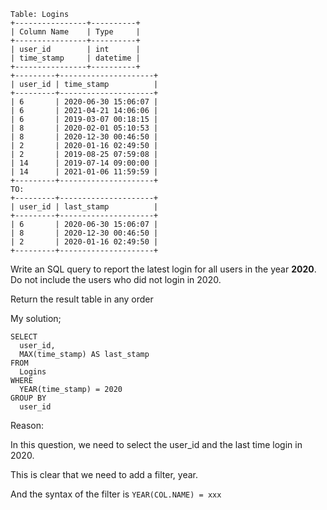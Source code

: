 ```
Table: Logins
+----------------+----------+
| Column Name    | Type     |
+----------------+----------+
| user_id        | int      |
| time_stamp     | datetime |
+----------------+----------+
+---------+---------------------+
| user_id | time_stamp          |
+---------+---------------------+
| 6       | 2020-06-30 15:06:07 |
| 6       | 2021-04-21 14:06:06 |
| 6       | 2019-03-07 00:18:15 |
| 8       | 2020-02-01 05:10:53 |
| 8       | 2020-12-30 00:46:50 |
| 2       | 2020-01-16 02:49:50 |
| 2       | 2019-08-25 07:59:08 |
| 14      | 2019-07-14 09:00:00 |
| 14      | 2021-01-06 11:59:59 |
+---------+---------------------+
TO:
+---------+---------------------+
| user_id | last_stamp          |
+---------+---------------------+
| 6       | 2020-06-30 15:06:07 |
| 8       | 2020-12-30 00:46:50 |
| 2       | 2020-01-16 02:49:50 |
+---------+---------------------+
```
Write an SQL query to report the latest login for all users in the year **2020**. Do not include the users who did not login in 2020.

Return the result table in any order

My solution;
```
SELECT
  user_id,
  MAX(time_stamp) AS last_stamp
FROM
  Logins
WHERE
  YEAR(time_stamp) = 2020
GROUP BY
  user_id
```
Reason:
  
  In this question, we need to select the user_id and the last time login in 2020.
  
  This is clear that we need to add a filter, year.
  
  And the syntax of the filter is ```YEAR(COL.NAME) = xxx```
